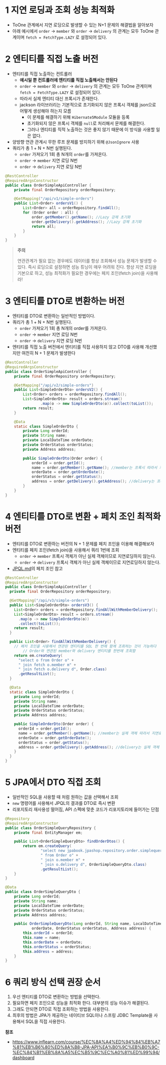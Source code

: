# 1 지연 로딩과 조회 성능 최적화

* ToOne 관계에서 지연 로딩으로 발생할 수 있는 N+1 문제의 해결법을 알아보자
* 아래 예시에서 `order` -> `member` 와 `order` -> `delivery` 의 관계는 모두 ToOne 관계이며 `fetch = FetchType.LAZY` 로 설정되어 있다.



# 2 엔티티를 직접 노출 버전

* 엔티티를 직접 노출하는 컨트롤러
  * **예시일 뿐 컨트롤러에 엔티티를 직접 노출해서는 안된다**
  * `order` -> `member` 와 `order` -> `delivery` 의 관계는 모두 ToOne 관계이며 `fetch = FetchType.LAZY` 로 설정되어 있다.
  * 따라서 실제 엔티티 대신 프록시가 존재한다.
  * jackson 라이브러리는 기본적으로 초기화되지 않은 프록시 객체를 json으로 어떻게 생성해야 하는지 모름
    * 이 문제를 해결하기 위해 `Hibernate5Module` 모듈을 등록
    * 초기화되지 않은 프록시 객체를 `null`로 처리해서 문제를 해결한다.
    * 그러나 엔티티를 직적 노출하는 것은 좋지 않기 때문에 이 방식을 사용할 일은 없다.
* 양방향 연관 관계시 무한 루프 문제를 방지하기 위해 `@JsonIgnore` 사용
* 쿼리가 총 1 + N + N번 실행된다.
  * `order` 가져오기 1회 총 N개의 `order`를 가져온다.
  * `order` -> `member` 지연 로딩 N번
  * `order` -> `delivery` 지연 로딩 N번

```java
@RestController
@RequiredArgsConstructor
public class OrderSimpleApiController {
    private final OrderRepository orderRepository;

    @GetMapping("/api/v1/simple-orders")
    public List<Order> ordersV1() {
        List<Order> all = orderRepository.findAll();
        for (Order order : all) {
            order.getMember().getName(); //Lazy 강제 초기화
            order.getDelivery().getAddress(); //Lazy 강제 초기화
            return all;
        }
    }
}
```



> **주의**
>
> 연관관계가 필요 없는 경우에도 데이터를 항상 조회해서 성능 문제가 발생할 수 있다. 즉시 로딩으로 설정하면 성능 튜닝이 매우 어려워 진다. 항상 지연 로딩을 기본으로 하고, 성능 최적화가 필요한 경우에는 페치 조인(fetch join)을 사용해라!



# 3 엔티티를 DTO로 변환하는 버전

* 엔티티를 DTO로 변환하는 일반적인 방법이다.
* 쿼리가 총 1 + N + N번 실행된다.
  * `order` 가져오기 1회 총 N개의 order를 가져온다.
  * `order` -> `member` 지연 로딩 N번
  * `order` -> `delivery` 지연 로딩 N번
* 엔티티를 직접 노출 버전에서 엔티티를 직접 사용하지 않고 DTO를 사용해 개선했지만 여전히 N + 1 문제가 발생한다

```java
@RestController
@RequiredArgsConstructor
public class OrderSimpleApiController {
    private final OrderRepository orderRepository;

    @GetMapping("/api/v2/simple-orders")
    public List<SimpleOrderDto> ordersV2() {
        List<Order> orders = orderRepository.findAll();
        List<SimpleOrderDto> result = orders.stream()
                .map(o -> new SimpleOrderDto(o)).collect(toList());
        return result;
    }

    @Data
    static class SimpleOrderDto {
        private Long orderId;
        private String name;
        private LocalDateTime orderDate;
        private OrderStatus orderStatus;
        private Address address;

        public SimpleOrderDto(Order order) {
            orderId = order.getId();
            name = order.getMember().getName(); //member는 프록시 따라서 지연로딩
            orderDate = order.getOrderDate();
            orderStatus = order.getStatus();
            address = order.getDelivery().getAddress(); //delivery는 프록시 따라서 지연로딩
        }
    }
}
```



# 4 엔티티를 DTO로 변환 + 페치 조인 최적화 버전

* 엔티티를 DTO로 변환하는 버전의 N + 1 문제를 페치 조인을 이용해 해결해보자
* 엔티티를 페치 조인(fetch join)을 사용해서 쿼리 1번에 조회
  * `order` -> `member` 프록시 객체가 아닌 실제 객체이므로 지연로딩하지 않는다.
  * `order` -> `delivery` 프록시 객체가 아닌 실제 객체이므로 지연로딩하지 않는다.
* [JPQL.md](../JPQL/JPQL.md)의 페치 조인 참고

```java
@RestController
@RequiredArgsConstructor
public class OrderSimpleApiController {
  private final OrderRepository orderRepository;

  @GetMapping("/api/v3/simple-orders")
  public List<SimpleOrderDto> ordersV3() {
    List<Order> orders = orderRepository.findAllWithMemberDelivery();
    List<SimpleOrderDto> result = orders.stream()
      .map(o -> new SimpleOrderDto(o))
      .collect(toList());
    return result;
  }

  public List<Order> findAllWithMemberDelivery() {
    // 페치 조인을 사용해서 연관된 엔티티를 SQL 한 번에 함께 조회하는 것이 가능하다
		// Order와 연관된 member와 delivery 엔티티를 한번에 조회함
    return em.createQuery(
      "select o from Order o" +
      " join fetch o.member m" +
      " join fetch o.delivery d", Order.class)
      .getResultList();
  }

  @Data
  static class SimpleOrderDto {
    private Long orderId;
    private String name;
    private LocalDateTime orderDate;
    private OrderStatus orderStatus;
    private Address address;

    public SimpleOrderDto(Order order) {
      orderId = order.getId();
      name = order.getMember().getName(); //member는 실제 객체 따라서 지연로딩하지 않는다.
      orderDate = order.getOrderDate();
      orderStatus = order.getStatus();
      address = order.getDelivery().getAddress(); //delivery는 실제 객체 따라서 지연로딩하지 않는다.
    }
  }
}
```



# 5 JPA에서 DTO 직접 조회

* 일반적인 SQL을 사용할 때 처럼 원하는 값을 선택해서 조회
* `new` 명령어를 사용해서 JPQL의 결과를 DTO로 즉시 변환
* 리포지토리 재사용성 떨어짐, API 스펙에 맞춘 코드가 리포지토리에 들어가는 단점

```java
@Repository
@RequiredArgsConstructor
public class OrderSimpleQueryRepository {
    private final EntityManager em;

    public List<OrderSimpleQueryDto> findOrderDtos() {
        return em.createQuery(
                "select new jpabook.jpashop.repository.order.simplequery.OrderSimpleQueryDto(o.id, m.name, o.orderDate, o.status, d.address)" +
                " from Order o" +
                " join o.member m" +
                " join o.delivery d", OrderSimpleQueryDto.class)
                .getResultList();
    }
}
```

```java
@Data
public class OrderSimpleQueryDto {
    private Long orderId;
    private String name;
    private LocalDateTime orderDate;
    private OrderStatus orderStatus;
    private Address address;

    public OrderSimpleQueryDto(Long orderId, String name, LocalDateTime
            orderDate, OrderStatus orderStatus, Address address) {
        this.orderId = orderId;
        this.name = name;
        this.orderDate = orderDate;
        this.orderStatus = orderStatus;
        this.address = address;
    }
}
```



# 6 쿼리 방식 선택 권장 순서

1. 우선 엔티티를 DTO로 변환하는 방법을 선택한다.
2. 필요하면 페치 조인으로 성능을 최적화 한다. 대부분의 성능 이슈가 해결된다.
3. 그래도 안되면 DTO로 직접 조회하는 방법을 사용한다.
4. 최후의 방법은 JPA가 제공하는 네이티브 SQL이나 스프링 JDBC Template을 사용해서 SQL을 직접 사용한다.



**참조**

* https://www.inflearn.com/course/%EC%8A%A4%ED%94%84%EB%A7%81%EB%B6%80%ED%8A%B8-JPA-API%EA%B0%9C%EB%B0%9C-%EC%84%B1%EB%8A%A5%EC%B5%9C%EC%A0%81%ED%99%94/dashboard